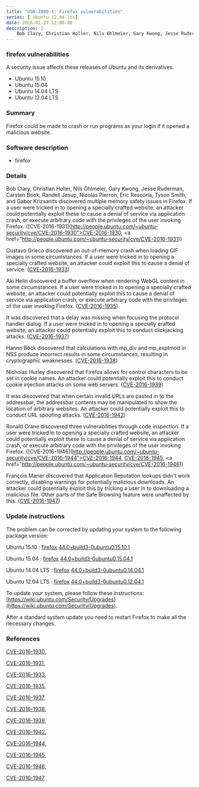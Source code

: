 ```yaml
---
title: "USN-2880-1: Firefox vulnerabilities"
series: [ ubuntu-12.04-lts]
date: 2016-01-27 12:00:00
description: |
    Bob Clary, Christian Holler, Nils Ohlmeier, Gary Kwong, Jesse Ruderman, Carsten Book, Randell Jesup, Nicolas Pierron, Eric Rescorla, Tyson Smith, and Gabor Krizsanits discovered multiple memory safety issues in Firefox. If a user were tricked in to opening a specially crafted website, an attacker could potentially exploit these to cause a denial of service via application crash, or execute arbitrary code with the privileges of the user invoking Firefox. ([CVE-2016-1931](http://people.ubuntu.com/~ubuntu-security/cve/CVE-2016-1930">CVE-2016-1930</a>, <a href="http://people.ubuntu.com/~ubuntu-security/cve/CVE-2016-1931))
--- 
```

 
 


### firefox vulnerabilities

A security issue affects these releases of Ubuntu and its derivatives:

* Ubuntu 15.10
* Ubuntu 15.04
* Ubuntu 14.04 LTS
* Ubuntu 12.04 LTS

### Summary

Firefox could be made to crash or run programs as your login if it opened a malicious website.

### Software description

* firefox 

### Details

Bob Clary, Christian Holler, Nils Ohlmeier, Gary Kwong, Jesse Ruderman, Carsten Book, Randell Jesup, Nicolas Pierron, Eric Rescorla, Tyson Smith, and Gabor Krizsanits discovered multiple memory safety issues in Firefox. If a user were tricked in to opening a specially crafted website, an attacker could potentially exploit these to cause a denial of service via application crash, or execute arbitrary code with the privileges of the user invoking Firefox. ([CVE-2016-1931](http://people.ubuntu.com/~ubuntu-security/cve/CVE-2016-1930">CVE-2016-1930</a>, <a href="http://people.ubuntu.com/~ubuntu-security/cve/CVE-2016-1931))

Gustavo Grieco discovered an out-of-memory crash when loading GIF images in some circumstances. If a user were tricked in to opening a specially crafted website, an attacker could exploit this to cause a denial of service. ([CVE-2016-1933](http://people.ubuntu.com/~ubuntu-security/cve/CVE-2016-1933))

Aki Helin discovered a buffer overflow when rendering WebGL content in some circumstances. If a user were tricked in to opening a specially crafted website, an attacker could potentially exploit this to cause a denial of service via application crash, or execute arbitrary code with the privileges of the user invoking Firefox. ([CVE-2016-1935](http://people.ubuntu.com/~ubuntu-security/cve/CVE-2016-1935))

It was discovered that a delay was missing when focusing the protocol handler dialog. If a user were tricked in to opening a specially crafted website, an attacker could potentially exploit this to conduct clickjacking attacks. ([CVE-2016-1937](http://people.ubuntu.com/~ubuntu-security/cve/CVE-2016-1937))

Hanno Böck discovered that calculations with mp_div and mp_exptmod in NSS produce incorrect results in some circumstances, resulting in cryptographic weaknesses. ([CVE-2016-1938](http://people.ubuntu.com/~ubuntu-security/cve/CVE-2016-1938))

Nicholas Hurley discovered that Firefox allows for control characters to be set in cookie names. An attacker could potentially exploit this to conduct cookie injection attacks on some web servers. ([CVE-2016-1939](http://people.ubuntu.com/~ubuntu-security/cve/CVE-2016-1939))

It was discovered that when certain invalid URLs are pasted in to the addressbar, the addressbar contents may be manipulated to show the location of arbitrary websites. An attacker could potentially exploit this to conduct URL spoofing attacks. ([CVE-2016-1942](http://people.ubuntu.com/~ubuntu-security/cve/CVE-2016-1942))

Ronald Crane discovered three vulnerabilities through code inspection. If a user were tricked in to opening a specially crafted website, an attacker could potentially exploit these to cause a denial of service via application crash, or execute arbitrary code with the privileges of the user invoking Firefox. ([CVE-2016-1946](http://people.ubuntu.com/~ubuntu-security/cve/CVE-2016-1944">CVE-2016-1944</a>, <a href="http://people.ubuntu.com/~ubuntu-security/cve/CVE-2016-1945">CVE-2016-1945</a>, <a href="http://people.ubuntu.com/~ubuntu-security/cve/CVE-2016-1946))

François Marier discovered that Application Reputation lookups didn&#39;t work correctly, disabling warnings for potentially malicious downloads. An attacker could potentially exploit this by tricking a user in to downloading a malicious file. Other parts of the Safe Browsing feature were unaffected by this. ([CVE-2016-1947](http://people.ubuntu.com/~ubuntu-security/cve/CVE-2016-1947)) 

### Update instructions

The problem can be corrected by updating your system to the following package version:

Ubuntu 15.10
 : [firefox](https://launchpad.net/ubuntu/+source/firefox) <span> [44.0+build3-0ubuntu0.15.10.1](https://launchpad.net/ubuntu/+source/firefox/44.0+build3-0ubuntu0.15.10.1) </span> 

Ubuntu 15.04
 : [firefox](https://launchpad.net/ubuntu/+source/firefox) <span> [44.0+build3-0ubuntu0.15.04.1](https://launchpad.net/ubuntu/+source/firefox/44.0+build3-0ubuntu0.15.04.1) </span> 

Ubuntu 14.04 LTS
 : [firefox](https://launchpad.net/ubuntu/+source/firefox) <span> [44.0+build3-0ubuntu0.14.04.1](https://launchpad.net/ubuntu/+source/firefox/44.0+build3-0ubuntu0.14.04.1) </span> 

Ubuntu 12.04 LTS
 : [firefox](https://launchpad.net/ubuntu/+source/firefox) <span> [44.0+build3-0ubuntu0.12.04.1](https://launchpad.net/ubuntu/+source/firefox/44.0+build3-0ubuntu0.12.04.1) </span> 

To update your system, please follow these instructions: [https://wiki.ubuntu.com/Security/Upgrades](https://wiki.ubuntu.com/Security/Upgrades).

After a standard system update you need to restart Firefox to make all the necessary changes. 

### References

 
 [CVE-2016-1930](http://people.ubuntu.com/~ubuntu-security/cve/CVE-2016-1930), 

 [CVE-2016-1931](http://people.ubuntu.com/~ubuntu-security/cve/CVE-2016-1931), 

 [CVE-2016-1933](http://people.ubuntu.com/~ubuntu-security/cve/CVE-2016-1933), 

 [CVE-2016-1935](http://people.ubuntu.com/~ubuntu-security/cve/CVE-2016-1935), 

 [CVE-2016-1937](http://people.ubuntu.com/~ubuntu-security/cve/CVE-2016-1937), 

 [CVE-2016-1938](http://people.ubuntu.com/~ubuntu-security/cve/CVE-2016-1938), 

 [CVE-2016-1939](http://people.ubuntu.com/~ubuntu-security/cve/CVE-2016-1939), 

 [CVE-2016-1942](http://people.ubuntu.com/~ubuntu-security/cve/CVE-2016-1942), 

 [CVE-2016-1944](http://people.ubuntu.com/~ubuntu-security/cve/CVE-2016-1944), 

 [CVE-2016-1945](http://people.ubuntu.com/~ubuntu-security/cve/CVE-2016-1945), 

 [CVE-2016-1946](http://people.ubuntu.com/~ubuntu-security/cve/CVE-2016-1946), 

 [CVE-2016-1947](http://people.ubuntu.com/~ubuntu-security/cve/CVE-2016-1947)
 

